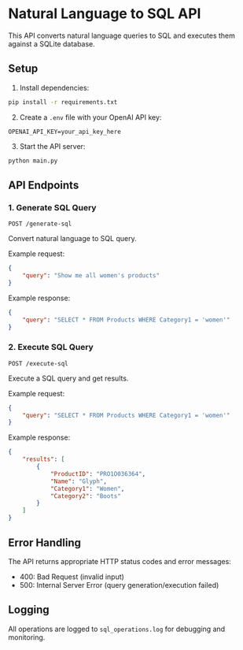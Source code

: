 # Natural Language to SQL API

This API converts natural language queries to SQL and executes them against a SQLite database.

## Setup

1. Install dependencies:
```bash
pip install -r requirements.txt
```

2. Create a `.env` file with your OpenAI API key:
```
OPENAI_API_KEY=your_api_key_here
```

3. Start the API server:
```bash
python main.py
```

## API Endpoints

### 1. Generate SQL Query
```
POST /generate-sql
```
Convert natural language to SQL query.

Example request:
```json
{
    "query": "Show me all women's products"
}
```

Example response:
```json
{
    "query": "SELECT * FROM Products WHERE Category1 = 'women'"
}
```

### 2. Execute SQL Query
```
POST /execute-sql
```
Execute a SQL query and get results.

Example request:
```json
{
    "query": "SELECT * FROM Products WHERE Category1 = 'women'"
}
```

Example response:
```json
{
    "results": [
        {
            "ProductID": "PRO1O036364",
            "Name": "Glyph",
            "Category1": "Women",
            "Category2": "Boots"
        }
    ]
}
```

## Error Handling

The API returns appropriate HTTP status codes and error messages:
- 400: Bad Request (invalid input)
- 500: Internal Server Error (query generation/execution failed)

## Logging

All operations are logged to `sql_operations.log` for debugging and monitoring. 